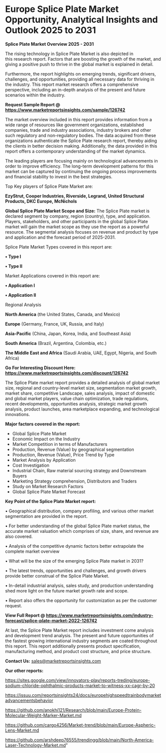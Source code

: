# Europe Splice Plate Market Opportunity, Analytical Insights and Outlook 2025 to 2031

<Strong> Splice Plate Market Overview 2025 - 2031</strong>

The rising technology in Splice Plate Market is also depicted in this research report. Factors that are boosting the growth of the market, and giving a positive push to thrive in the global market is explained in detail.

Furthermore, the report highlights on emerging trends, significant drivers, challenges, and opportunities, providing all necessary data for thriving in the industry. This report market research offers a comprehensive perspective, including an in-depth analysis of the present and future scenarios within the industry.

<strong>Request Sample Report @ <a href=https://www.marketreportsinsights.com/sample/126742>https://www.marketreportsinsights.com/sample/126742</a></strong>

The market overview included in this report provides information from a wide range of resources like government organizations, established companies, trade and industry associations, industry brokers and other such regulatory and non-regulatory bodies. The data acquired from these organizations authenticate the Splice Plate research report, thereby aiding the clients in better decision making. Additionally, the data provided in this report offers a contemporary understanding of the market dynamics.

The leading players are focusing mainly on technological advancements in order to improve efficiency. The long-term development patterns for this market can be captured by continuing the ongoing process improvements and financial stability to invest in the best strategies.

Top Key players of Splice Plate Market are:

<strong>EzyStrut, Cooper Industries, Riverside, Legrand, United Structural Products, DKC Europe, McNichols</strong>

<strong><b>Global Splice Plate Market Scope and Size:</b></strong>
The Splice Plate market is declared segment by company, region (country), type, and application. Players, stakeholders, and other participants in the global Splice Plate market will gain the market scope as they use the report as a powerful resource. The segmental analysis focuses on revenue and product by type and application and the forecast period of 2025-2031.

Splice Plate Market Types covered in this report are:

<strong>• Type I

• Type II</strong>

Market Applications covered in this report are:

<strong>• Application I

• Application II</strong> 

Regional Analysis

<strong>North America</strong> (the United States, Canada, and Mexico)

<strong>Europe</strong> (Germany, France, UK, Russia, and Italy)

<strong>Asia-Pacific</strong> (China, Japan, Korea, India, and Southeast Asia)

<strong>South America</strong> (Brazil, Argentina, Colombia, etc.)

<strong>The Middle East and Africa</strong> (Saudi Arabia, UAE, Egypt, Nigeria, and South Africa)

<strong>Go For Interesting Discount Here: <a href=https://www.marketreportsinsights.com/discount/126742>https://www.marketreportsinsights.com/discount/126742</a></strong>

The Splice Plate market report provides a detailed analysis of global market size, regional and country-level market size, segmentation market growth, market share, competitive Landscape, sales analysis, impact of domestic and global market players, value chain optimization, trade regulations, recent developments, opportunities analysis, strategic market growth analysis, product launches, area marketplace expanding, and technological innovations.

<strong><b>Major factors covered in the report:</b></strong>
<ul>
  <li>Global Splice Plate Market </li>
  <li>Economic Impact on the Industry</li>
  <li>Market Competition in terms of Manufacturers</li>
  <li>Production, Revenue (Value) by geographical segmentation</li>
  <li>Production, Revenue (Value), Price Trend by Type</li>
  <li>Market Analysis by Application</li>
  <li>Cost Investigation</li>
  <li>Industrial Chain, Raw material sourcing strategy and Downstream Buyers</li>
  <li>Marketing Strategy comprehension, Distributors and Traders</li>
  <li>Study on Market Research Factors</li>
  <li>Global Splice Plate Market Forecast</li>
</ul>

<strong><b>Key Point of the Splice Plate Market report:</b></strong>

• Geographical distribution, company profiling, and various other market segmentation are provided in the report.

• For better understanding of the global Splice Plate market status, the accurate market valuation which comprises of size, share, and revenue are also covered.

• Analysis of the competitive dynamic factors better extrapolate the complete market overview

• What will be the size of the emerging Splice Plate market in 2031?

• The latest trends, opportunities and challenges, and growth drivers provide better construal of the Splice Plate Market.

• In-detail industrial analysis, sales study, and production understanding shed more light on the future market growth rate and scope.

• Report also offers the opportunity for customization as per the customer request.

<strong><b>View Full Report @ <a href=https://www.marketreportsinsights.com/industry-forecast/splice-plate-market-2022-126742>https://www.marketreportsinsights.com/industry-forecast/splice-plate-market-2022-126742</a></b></strong>


At last, the Splice Plate Market report includes investment come analysis and development trend analysis. The present and future opportunities of the fastest growing international industry segments are coated throughout this report. This report additionally presents product specification, manufacturing method, and product cost structure, and price structure.

<strong>Contact Us:</strong>
sales@marketreportsinsights.com

<strong>Our other reports:</strong>

<a href=https://sites.google.com/view/innovators-play/reports-treding/europe-sodium-chloride-ophthalmic-products-market-to-witness-xx-cagr-by-20>https://sites.google.com/view/innovators-play/reports-treding/europe-sodium-chloride-ophthalmic-products-market-to-witness-xx-cagr-by-20</a>

<a href=https://issuu.com/reportsinsights24/docs/europehighspeedtrainbodymarketadvancementsbehavior>https://issuu.com/reportsinsights24/docs/europehighspeedtrainbodymarketadvancementsbehavior</a>

<a href=https://github.com/anokhi121/Research/blob/main/Europe-Protein-Molecular-Weight-Marker-Market.md>https://github.com/anokhi121/Research/blob/main/Europe-Protein-Molecular-Weight-Marker-Market.md</a>

<a href=https://github.com/cargo4256/Market-trend/blob/main/Europe-Aspheric-Lens-Market.md>https://github.com/cargo4256/Market-trend/blob/main/Europe-Aspheric-Lens-Market.md</a>

<a href=https://github.com/arshdeep76555/trendingg/blob/main/North-America-Laser-Technology-Market.md>https://github.com/arshdeep76555/trendingg/blob/main/North-America-Laser-Technology-Market.md</a>"
